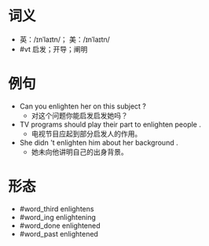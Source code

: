 # 词义
- 英：/ɪnˈlaɪtn/； 美：/ɪnˈlaɪtn/
- #vt 启发；开导；阐明
# 例句
- Can you enlighten her on this subject ?
	- 对这个问题你能启发启发她吗？
- TV programs should play their part to enlighten people .
	- 电视节目应起到部分启发人的作用。
- She didn 't enlighten him about her background .
	- 她未向他讲明自己的出身背景。
# 形态
- #word_third enlightens
- #word_ing enlightening
- #word_done enlightened
- #word_past enlightened

